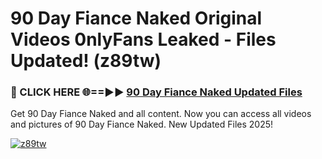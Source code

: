 # 90 Day Fiance Naked Original Videos 0nlyFans Leaked - Files Updated! (z89tw)

<h3>🔴 CLICK HERE 🌐==►► <a href="https://tinyurl.com/yckcrads" rel="nofollow">90 Day Fiance Naked Updated Files</a></h3>

Get 90 Day Fiance Naked and all content. Now you can access all videos and pictures of 90 Day Fiance Naked. New Updated Files 2025!

[![z89tw](https://i.imgur.com/hpKpOFt.gif)](https://tinyurl.com/yckcrads)
